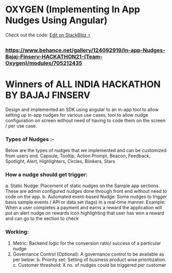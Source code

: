 # OXYGEN (Implementing In App Nudges Using Angular)
Check out the code:
[Edit on StackBlitz ⚡️](https://stackblitz.com/edit/angular-ivy-ityo1f)
### https://www.behance.net/gallery/124092919/In-app-Nudges-Bajaj-Finserv-HACKATHON21-(Team-Oxygen)/modules/705212435

# Winners of ALL INDIA HACKATHON BY BAJAJ FINSERV
Design and implemented an SDK using angular to an in-app tool to allow setting up in-app nudges for various use cases, tool to allow nudge configuration on screen without need of having to code them on the screen / per use case.

### Types of Nudges :-
Below are the types of nudges that we implemented and can be customized from users end.
Capsule, Tooltip, Action Prompt, Beacon, Feedback, Spotlight, Alert, Highlighters, Circles, Blinkers, Stars 

### How a nudge should get trigger:
  a. Static Nudge: Placement of static nudges on the Sample app sections. These are admin configured nudges done through front end without need to code on the app.
  b. Automated event-based Nudge: Some nudges to trigger basis sample events / API or data set (tags) in a real-time manner. 
Example: When a user completes a payment and earns a reward the application will put an alert nudge on rewards icon highlighting that user has won a reward and can go to the section to check

### Working:
 1. Metric: Backend logic for the conversion ratio/ success of a particular nudge
 2. Governance Control (Optional): A governance control to be available as per below:
    b. Priority set: Setting of business product wise prioritization.
    c. Customer threshold: X no. of nudges could be triggered per customer


